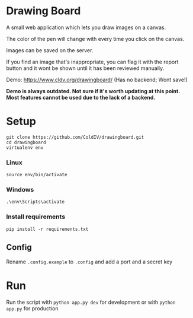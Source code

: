 # Drawing Board
A small web application which lets you draw images on a canvas.

The color of the pen will change with every time you click on the canvas.

Images can be saved on the server.

If you find an image that's inappropriate, you can flag it with the report button and it wont be shown until it has been reviewed manually.

Demo: https://www.cldv.org/drawingboard/ (Has no backend; Wont save!)

**Demo is always outdated. Not sure if it's worth updating at this point. Most features cannot be used due to the lack of a backend.**

# Setup
    git clone https://github.com/ColdIV/drawingboard.git
    cd drawingboard
    virtualenv env
### Linux
    source env/bin/activate
### Windows
    .\env\Scripts\activate
### Install requirements    
    pip install -r requirements.txt
## Config
Rename `.config.example` to `.config` and add a port and a secret key

# Run
Run the script with `python app.py dev` for development or with `python app.py` for production
